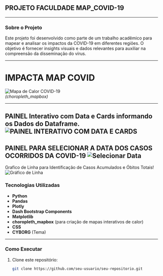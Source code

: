 ## PROJETO FACULDADE MAP_COVID-19

---

### Sobre o Projeto
Este projeto foi desenvolvido como parte de um trabalho acadêmico para mapear e analisar os impactos da COVID-19 em diferentes regiões. O objetivo é fornecer insights visuais e dados relevantes para auxiliar na compreensão da disseminação do vírus.

---

# IMPACTA MAP COVID

![Mapa de Calor COVID-19](https://snipboard.io/8EjWZh.jpg)  
*(choropleth_mapbox)*

---
PAINEL Interativo com Data e Cards informando os Dados do Dataframe.
![PAINEL INTERATIVO COM DATA E CARDS](https://snipboard.io/Vtnu6N.jpg)
---
PAINEL PARA SELECIONAR A DATA DOS CASOS OCORRIDOS DA COVID-19
![Selecionar Data](https://snipboard.io/Q24PpJ.jpg)
---
Grafico de Linha para Identificação de Casos Acumulados e Óbitos Totais! 
![Gráfico de Linha](https://snipboard.io/2FUXiG.jpg)

### Tecnologias Utilizadas
- **Python**
- **Pandas**
- **Plotly**
- **Dash Bootstrap Components**
- **Matplotlib**
- **choropleth_mapbox** (para criação de mapas interativos de calor)
- **CSS**
- **CYBORG** (Tema)
---

### Como Executar
1. Clone este repositório:
   ```bash
   git clone https://github.com/seu-usuario/seu-repositorio.git
